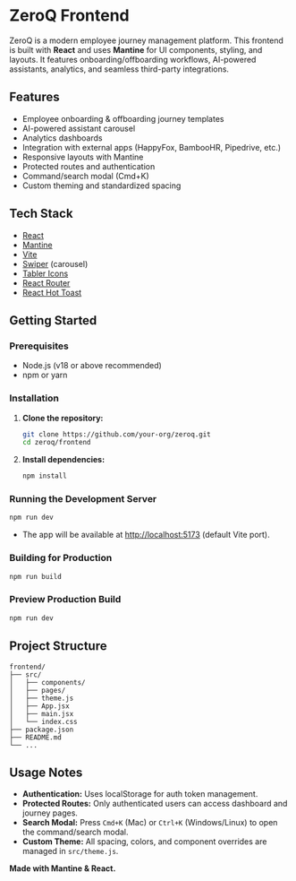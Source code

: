 # ZeroQ Frontend

ZeroQ is a modern employee journey management platform. This frontend is built with **React** and uses **Mantine** for UI components, styling, and layouts. It features onboarding/offboarding workflows, AI-powered assistants, analytics, and seamless third-party integrations.

## Features

- Employee onboarding & offboarding journey templates
- AI-powered assistant carousel
- Analytics dashboards
- Integration with external apps (HappyFox, BambooHR, Pipedrive, etc.)
- Responsive layouts with Mantine
- Protected routes and authentication
- Command/search modal (Cmd+K)
- Custom theming and standardized spacing

## Tech Stack

- [React](https://react.dev/)
- [Mantine](https://mantine.dev/)
- [Vite](https://vitejs.dev/)
- [Swiper](https://swiperjs.com/) (carousel)
- [Tabler Icons](https://tabler-icons.io/)
- [React Router](https://reactrouter.com/)
- [React Hot Toast](https://react-hot-toast.com/)

## Getting Started

### Prerequisites

- Node.js (v18 or above recommended)
- npm or yarn

### Installation

1. **Clone the repository:**

   ```bash
   git clone https://github.com/your-org/zeroq.git
   cd zeroq/frontend
   ```

2. **Install dependencies:**

   ```bash
   npm install

   ```

### Running the Development Server

```bash
npm run dev

```

- The app will be available at [http://localhost:5173](http://localhost:5173) (default Vite port).

### Building for Production

```bash
npm run build
```

### Preview Production Build

```bash
npm run dev
```

## Project Structure

```
frontend/
├── src/
│   ├── components/
│   ├── pages/
│   ├── theme.js
│   ├── App.jsx
│   ├── main.jsx
│   └── index.css
├── package.json
├── README.md
└── ...
```

## Usage Notes

- **Authentication:** Uses localStorage for auth token management.
- **Protected Routes:** Only authenticated users can access dashboard and journey pages.
- **Search Modal:** Press `Cmd+K` (Mac) or `Ctrl+K` (Windows/Linux) to open the command/search modal.
- **Custom Theme:** All spacing, colors, and component overrides are managed in `src/theme.js`.

**Made with Mantine & React.**